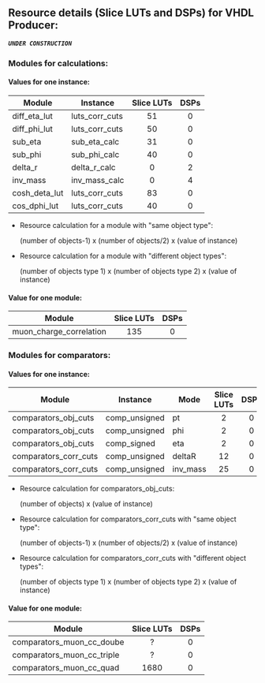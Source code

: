 ## Resource details (Slice LUTs and DSPs) for VHDL Producer:

***`UNDER CONSTRUCTION`***

### Modules for calculations:
#### Values for one instance:

| Module                   | Instance       | Slice LUTs | DSPs |
| -------------------------|----------------|:----------:|:----:|
| diff_eta_lut             | luts_corr_cuts |         51 |    0 |
| diff_phi_lut             | luts_corr_cuts |         50 |    0 |
| sub_eta                  | sub_eta_calc   |         31 |    0 |
| sub_phi                  | sub_phi_calc   |         40 |    0 |
| delta_r                  | delta_r_calc   |          0 |    2 |
| inv_mass                 | inv_mass_calc  |          0 |    4 |
| cosh_deta_lut            | luts_corr_cuts |         83 |    0 |
| cos_dphi_lut             | luts_corr_cuts |         40 |    0 |

* Resource calculation for a module with "same object type":
 
   (number of objects-1) x (number of objects/2) x (value of instance)
 
 * Resource calculation for a module with "different object types":
 
   (number of objects type 1) x (number of objects type 2) x (value of instance)

#### Value for one module: 

| Module                   | Slice LUTs | DSPs |
| -------------------------|:-----:|:----:|
| muon_charge_correlation  |   135 |    0 |

### Modules for comparators:
#### Values for one instance:

| Module                | Instance      | Mode     | Slice LUTs | DSPs |
| ----------------------|---------------|----------|:-----:|:----:|
| comparators_obj_cuts  | comp_unsigned | pt       |     2 |    0 |
| comparators_obj_cuts  | comp_unsigned | phi      |     2 |    0 |
| comparators_obj_cuts  | comp_signed   | eta      |     2 |    0 |
| comparators_corr_cuts | comp_unsigned | deltaR   |    12 |    0 |
| comparators_corr_cuts | comp_unsigned | inv_mass |    25 |    0 |

 * Resource calculation for comparators_obj_cuts:
 
   (number of objects) x (value of instance)
 
 * Resource calculation for comparators_corr_cuts with "same object type":
 
   (number of objects-1) x (number of objects/2) x (value of instance)
 
 * Resource calculation for comparators_corr_cuts with "different object types":
 
   (number of objects type 1) x (number of objects type 2) x (value of instance)

#### Value for one module: 

| Module                     | Slice LUTs | DSPs |
| ---------------------------|:-----:|:----:|
| comparators_muon_cc_doube  |  ?    |    0 |
| comparators_muon_cc_triple |  ?    |    0 |
| comparators_muon_cc_quad   |  1680 |    0 |


